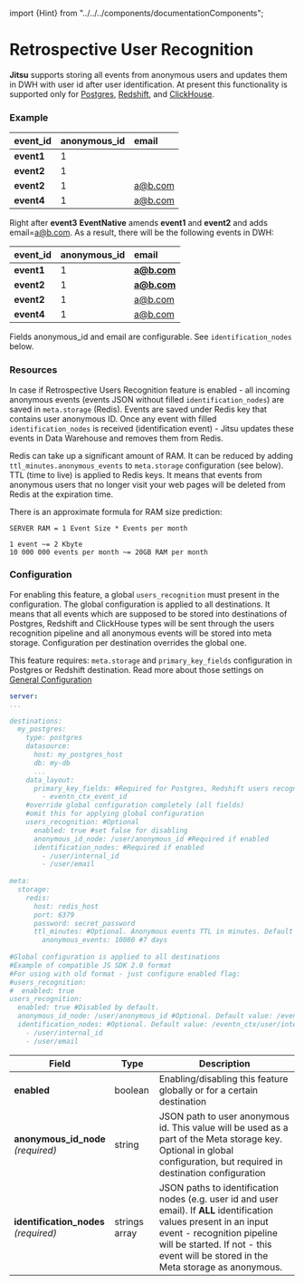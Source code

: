 import {Hint} from "../../../components/documentationComponents";

# Retrospective User Recognition

**Jitsu** supports storing all events from anonymous users and updates them in DWH with user id after user identification. At present this functionality is supported only for [Postgres](/docs/destinations-configuration/postgres), [Redshift](/docs/destinations-configuration/redshift), and [ClickHouse](/docs/destinations-configuration/clickhouse-destination).

### Example

| event\_id | anonymous\_id | email |
| :--- | :--- | :--- |
| **event1** | 1 |  |
| **event2** | 1 |  |
| **event2** | 1 | a@b.com |
| **event4** | 1 | a@b.com |

Right after **event3** **EventNative** amends **event1** and **event2** and adds email=[a@b.com](mailto:a@b.com). As a result, there will be the following events in DWH:

| event\_id | anonymous\_id | email |
| :--- | :--- | :--- |
| **event1** | 1 | **a@b.com** |
| **event2** | 1 | **a@b.com** |
| **event2** | 1 | a@b.com |
| **event4** | 1 | a@b.com |

<Hint>
    Fields anonymous_id and email are configurable. See <code inline="true">identification_nodes</code> below.
</Hint>

### Resources

In case if Retrospective Users Recognition feature is enabled - all incoming anonymous events (events JSON without filled `identification_nodes`) are saved in `meta.storage` (Redis).
Events are saved under Redis key that contains user anonymous ID. Once any event with filled `identification_nodes` is received (identification event) - Jitsu updates these events in Data Warehouse and removes them from Redis.

<Hint>
    Redis can take up a significant amount of RAM. It can be reduced by adding <code inline="true">ttl_minutes.anonymous_events</code> to <code inline="true">meta.storage</code> configuration (see below). 
    TTL (time to live) is applied to Redis keys. It means that events from anonymous users that no longer visit your web pages will be deleted from Redis at the expiration time.
</Hint>
 
There is an approximate formula for RAM size prediction:

```text
SERVER RAM = 1 Event Size * Events per month

1 event ~= 2 Kbyte
10 000 000 events per month ~= 20GB RAM per month
```

### Configuration

For enabling this feature, a global `users_recognition` must present in the configuration. The global configuration is applied to all destinations. It means that all events which are supposed to be stored into destinations of Postgres, Redshift and ClickHouse types will be sent through the users recognition pipeline and all anonymous events will be stored into meta storage. Configuration per destination overrides the global one.

<Hint>
    This feature requires: <code inline="true">meta.storage</code> and <code inline="true">primary_key_fields</code> configuration in Postgres or Redshift destination.
    Read more about those settings on <a href="/docs/configuration/">General Configuration</a>
</Hint>



```yaml
server:
...

destinations:
  my_postgres:
    type: postgres
    datasource:
      host: my_postgres_host
      db: my-db
      ...
    data_layout:
      primary_key_fields: #Required for Postgres, Redshift users recognition feature
        - eventn_ctx_event_id  
    #override global configuration completely (all fields)
    #omit this for applying global configuration
    users_recognition: #Optional
      enabled: true #set false for disabling
      anonymous_id_node: /user/anonymous_id #Required if enabled
      identification_nodes: #Required if enabled 
        - /user/internal_id
        - /user/email
      
meta:
  storage:
    redis:
      host: redis_host
      port: 6379
      password: secret_password
      ttl_minutes: #Optional. Anonymous events TTL in minutes. Default value: no TTL
        anonymous_events: 10080 #7 days
 
#Global configuration is applied to all destinations
#Example of compatible JS SDK 2.0 format
#For using with old format - just configure enabled flag:
#users_recognition:
#  enabled: true
users_recognition:
  enabled: true #Disabled by default.      
  anonymous_id_node: /user/anonymous_id #Optional. Default value: /eventn_ctx/user/anonymous_id||/user/anonymous_id
  identification_nodes: #Optional. Default value: /eventn_ctx/user/internal_id||/user/internal_id
    - /user/internal_id
    - /user/email
```

<table>
  <thead>
    <tr>
      <th>Field</th>
      <th>Type</th>
      <th>Description</th>
    </tr>
  </thead>
  <tbody>
    <tr>
      <td><b>enabled</b>
      </td>
      <td>boolean</td>
      <td>Enabling/disabling this feature globally or for a certain destination</td>
    </tr>
    <tr>
      <td>
          <b>anonymous_id_node</b>
        <br />
        <em>(required)</em>
      </td>
      <td>string</td>
      <td>JSON path to user anonymous id. This value will be used as a part of the
        Meta storage key. Optional in global configuration, but required in destination
        configuration</td>
    </tr>
    <tr>
      <td>
        <b>identification_nodes</b>
          <br />
        <em>(required)</em>
      </td>
      <td>strings array</td>
      <td>JSON paths to identification nodes (e.g. user id and user email). If <b>ALL</b> identification values present in an input event - recognition pipeline will be started.
        If not - this event will be stored in the Meta storage as
        anonymous.
      </td>
    </tr>
  </tbody>
</table>




